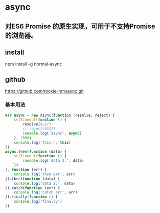# async
对ES6 Promise 的原生实现，可用于不支持Promise的浏览器。
---
## install
npm install -g normal-async
## github
https://github.com/rookie-mr/async.git
### 基本用法
```javascript
var async = new Async(function (resolve, reject) {
    setTimeout(function () {
        resolve(9527)
        // reject(9527)
        console.log('async', async)
    }, 2000)
    console.log('this:', this)
})
async.then(function (data) {
    setTimeout(function () {
        console.log('data 1:', data)
    })
}, function (err) {
    console.log('then err', err)
}).then(function (data) {
    console.log('data 2:', data)
}).catch(function (err) {
    console.log('catch err', err)
}).finally(function () {
    console.log('finally')
})
```